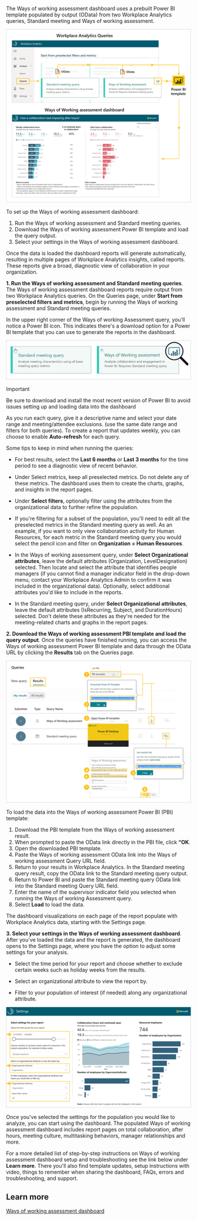 The Ways of working assessment dashboard uses a prebuilt Power BI template populated by output (OData) from two Workplace Analytics queries, Standard meeting and Ways of working assessment.

![Workflow of the Ways of working assessment dashboard with queries](../media/ways-working-assessment-queries.png)

To set up the Ways of working assessment dashboard:

1. Run the Ways of working assessment and Standard meeting queries.
2. Download the Ways of working assessment Power BI template and load the query output.
3. Select your settings in the Ways of working assessment dashboard.

Once the data is loaded the dashboard reports will generate automatically, resulting in multiple pages of Workplace Analytics insights, called reports. These reports give a broad, diagnostic view of collaboration in your organization.

**1. Run the Ways of working assessment and Standard meeting queries**. The Ways of working assessment dashboard reports require output from two Workplace Analytics queries. On the Queries page, under **Start from preselected filters and metrics**, begin by running the Ways of working assessment and Standard meeting queries.

In the upper right corner of the Ways of working Assessment query, you'll notice a Power BI icon. This indicates there's a download option for a Power BI template that you can use to generate the reports in the dashboard.

![the query panes](../media/query-panes.png)

> [!IMPORTANT]
> Be sure to download and install the most recent version of Power BI to avoid issues setting up and loading data into the dashboard
> 

As you run each query, give it a descriptive name and select your date range and meeting/attendee exclusions.  (use the same date range and filters for both queries). To create a report that updates weekly, you can choose to enable **Auto-refresh** for each query.

Some tips to keep in mind when running the queries:

- For best results, select the **Last 6 months** or **Last 3 months** for the time period to see a diagnostic view of recent behavior.

- Under Select metrics, keep all preselected metrics. Do not delete any of these metrics. The dashboard uses them to create the charts, graphs, and insights in the report pages. 

- Under **Select filters**, optionally filter using the attributes from the organizational data to further refine the population.

- If you're filtering for a subset of the population, you'll need to edit all the preselected metrics in the Standard meeting query as well. As an example, if you want to only view collaboration activity for Human Resources, for each metric in the Standard meeting query you would select the pencil icon and filter on **Organization = Human Resources**.

- In the Ways of working assessment query, under **Select Organizational attributes**, leave the default attributes (Organization, LevelDesignation) selected. Then locate and select the attribute that identifies people managers (if you cannot find a manager indicator field in the drop-down menu, contact your Workplace Analytics Admin to confirm it was included in the organizational data). Optionally, select additional attributes you'd like to include in the reports.

- In the Standard meeting query, under **Select Organizational attributes**, leave the default attributes (IsRecurring, Subject, and DurationHours) selected. Don't delete these attributes as they're needed for the meeting-related charts and graphs in the report pages.

**2. Download the Ways of working assessment PBI template and load the query output**. Once the queries have finished running, you can access the Ways of working assessment Power BI template and data through the OData URL by clicking the **Results** tab on the Queries page. 

![Download the template and load the query](../media/load-data-template.png)

To load the data into the Ways of working assessment Power BI (PBI) template:

1. Download the PBI template from the Ways of working assessment result.
1. When prompted to paste the OData link directly in the PBI file, click **“OK**.
1. Open the downloaded PBI template.
1. Paste the Ways of working assessment OData link into the Ways of working assessment Query URL field.
1. Return to your results in Workplace Analytics. In the Standard meeting query result, copy the OData link to the Standard meeting query output.
1. Return to Power BI and paste the Standard meeting query OData link into the Standard meeting Query URL field.
1. Enter the name of the supervisor indicator field you selected when running the Ways of working Assessment query.
1. Select **Load** to load the data.

The dashboard visualizations on each page of the report populate with Workplace Analytics data, starting with the Settings page.

**3. Select your settings in the Ways of working assessment dashboard**. After you've loaded the data and the report is generated, the dashboard opens to the Settings page, where you have the option to adjust some settings for your analysis.

- Select the time period for your report and choose whether to exclude certain weeks such as holiday weeks from the results.

- Select an organizational attribute to view the report by. 

- Filter to your population of interest (if needed) along any organizational attribute.

![Settings page](../media/options-settings.png)

Once you've selected the settings for the population you would like to analyze, you can start using the dashboard. The populated Ways of working assessment dashboard includes report pages on total collaboration, after hours, meeting culture, multitasking behaviors, manager relationships and more. 

For a more detailed list of step-by-step instructions on Ways of working assessment dashboard setup and troubleshooting see the link below under **Learn more**. There you'll also find template updates, setup instructions with video, things to remember when sharing the dashboard, FAQs, errors and troubleshooting, and support. 

## Learn more

[Ways of working assessment dashboard](https://docs.microsoft.com/Workplace-Analytics/tutorials/power-bi-collab-assess?azure-portal=true)
